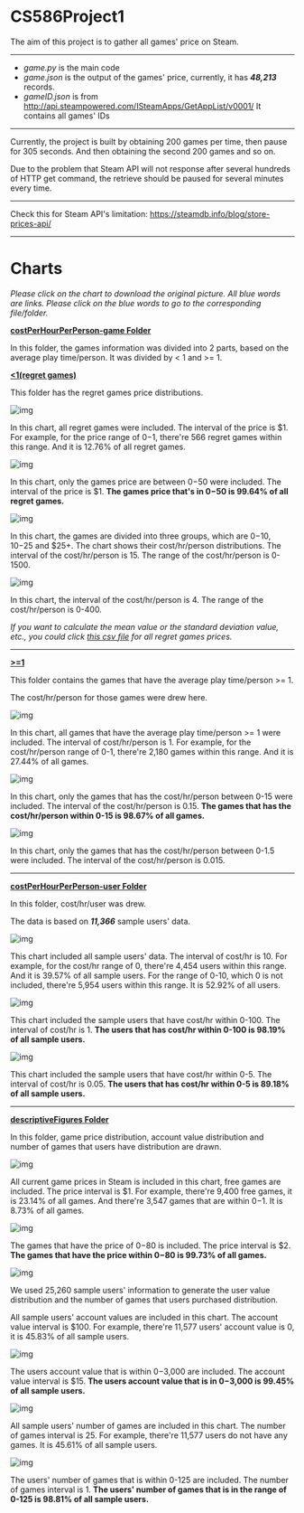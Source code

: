 CS586Project1
===

The aim of this project is to gather all games' price on Steam.

---

- *game.py* is the main code
- *game.json* is the output of the games' price, currently, it has ***48,213*** records.
- *gameID.json* is from http://api.steampowered.com/ISteamApps/GetAppList/v0001/
It contains all games' IDs

---

Currently, the project is built by obtaining 200 games per time, then pause for 305 seconds. And then obtaining the second 200 games and so on.

Due to the problem that Steam API will not response after several hundreds of HTTP get command, the retrieve should be paused for several minutes every time.

---

Check this for Steam API's limitation:
https://steamdb.info/blog/store-prices-api/

---
Charts
===

*Please click on the chart to download the original picture. All blue words are links. Please click on the blue words to go to the corresponding file/folder.*

**[costPerHourPerPerson-game Folder](https://github.com/danielwwong/CS586Project1/tree/master/costPerHourPerPerson-game)**

In this folder, the games information was divided into 2 parts, based on the average play time/person. It was divided by < 1 and >= 1.

**[<1(regret games)](https://github.com/danielwwong/CS586Project1/tree/master/costPerHourPerPerson-game/%3C1)**

This folder has the regret games price distributions.

![img](https://github.com/danielwwong/CS586Project1/raw/master/costPerHourPerPerson-game/%3C1/result(interval%3D1%20all).png)

In this chart, all regret games were included. The interval of the price is $1. For example, for the price range of $0-$1, there're 566 regret games within this range. And it is 12.76% of all regret games.

![img](https://github.com/danielwwong/CS586Project1/blob/master/costPerHourPerPerson-game/%3C1/result(interval%3D1%20top50).png)

In this chart, only the games price are between $0-$50 were included. The interval of the price is $1. **The games price that's in $0-$50 is 99.64% of all regret games.**

![img](https://github.com/danielwwong/CS586Project1/blob/master/costPerHourPerPerson-game/%3C1/resultTriple(interval%3D15%200-1500).png)

In this chart, the games are divided into three groups, which are $0-$10, $10-$25 and $25+. The chart shows their cost/hr/person distributions. The interval of the cost/hr/person is 15. The range of the cost/hr/person is 0-1500.

![img](https://github.com/danielwwong/CS586Project1/blob/master/costPerHourPerPerson-game/%3C1/resultTriple(interval%3D4%200-400).png)

In this chart, the interval of the cost/hr/person is 4. The range of the cost/hr/person is 0-400.

*If you want to calculate the mean value or the standard deviation value, etc., you could click [this csv file](https://github.com/danielwwong/CS586Project1/blob/master/costPerHourPerPerson-game/%3C1/result(interval%3D1%20all).csv) for all regret games prices.*

---

**[>=1](https://github.com/danielwwong/CS586Project1/tree/master/costPerHourPerPerson-game/%3E%3D1)**

This folder contains the games that have the average play time/person >= 1.

The cost/hr/person for those games were drew here.

![img](https://github.com/danielwwong/CS586Project1/blob/master/costPerHourPerPerson-game/%3E%3D1/result(interval%3D1%20all).png)

In this chart, all games that have the average play time/person >= 1 were included. The interval of cost/hr/person is 1. For example, for the cost/hr/person range of 0-1, there're 2,180 games within this range. And it is 27.44% of all games.

![img](https://github.com/danielwwong/CS586Project1/blob/master/costPerHourPerPerson-game/%3E%3D1/result(interval%3D0.15%20top15).png)

In this chart, only the games that has the cost/hr/person between 0-15 were included. The interval of the cost/hr/person is 0.15. **The games that has the cost/hr/person within 0-15 is 98.67% of all games.**

![img](https://github.com/danielwwong/CS586Project1/blob/master/costPerHourPerPerson-game/%3E%3D1/result(interval%3D0.015%20top1.5).png)

In this chart, only the games that has the cost/hr/person between 0-1.5 were included. The interval of the cost/hr/person is 0.015.

---

**[costPerHourPerPerson-user Folder](https://github.com/danielwwong/CS586Project1/tree/master/costPerHourPerPerson-user)**

In this folder, cost/hr/user was drew.

The data is based on ***11,366*** sample users' data.

![img](https://github.com/danielwwong/CS586Project1/blob/master/costPerHourPerPerson-user/result(interval%3D10%20all).png)

This chart included all sample users' data. The interval of cost/hr is 10. For example, for the cost/hr range of 0, there're 4,454 users within this range. And it is 39.57% of all sample users. For the range of 0-10, which 0 is not included, there're 5,954 users within this range. It is 52.92% of all users.

![img](https://github.com/danielwwong/CS586Project1/blob/master/costPerHourPerPerson-user/result(interval%3D1%20top100).png)

This chart included the sample users that have cost/hr within 0-100. The interval of cost/hr is 1. **The users that has cost/hr within 0-100 is 98.19% of all sample users.**

![img](https://github.com/danielwwong/CS586Project1/blob/master/costPerHourPerPerson-user/result(interval%3D0.05%20top5).png)

This chart included the sample users that have cost/hr within 0-5. The interval of cost/hr is 0.05. **The users that has cost/hr within 0-5 is 89.18% of all sample users.**

---

**[descriptiveFigures Folder](https://github.com/danielwwong/CS586Project1/tree/master/descriptiveFigures)**

In this folder, game price distribution, account value distribution and number of games that users have distribution are drawn.

![img](https://github.com/danielwwong/CS586Project1/blob/master/descriptiveFigures/result(interval%3D1%20all).png)

All current game prices in Steam is included in this chart, free games are included. The price interval is $1. For example, there're 9,400 free games, it is 23.14% of all games. And there're 3,547 games that are within $0-$1. It is 8.73% of all games.

![img](https://github.com/danielwwong/CS586Project1/blob/master/descriptiveFigures/result(interval%3D2%20top80).png)

The games that have the price of $0-$80 is included. The price interval is $2. **The games that have the price within $0-$80 is 99.73% of all games.**

![img](https://github.com/danielwwong/CS586Project1/blob/master/descriptiveFigures/resultValue(interval%3D100%20all).png)

We used 25,260 sample users' information to generate the user value distribution and the number of games that users purchased distribution.

All sample users' account values are included in this chart. The account value interval is $100. For example, there're 11,577 users' account value is 0, it is 45.83% of all sample users.

![img](https://github.com/danielwwong/CS586Project1/blob/master/descriptiveFigures/resultValue(interval%3D15%20top3000).png)

The users account value that is within $0-$3,000 are included. The account value interval is $15. **The users account value that is in $0-$3,000 is 99.45% of all sample users.**

![img](https://github.com/danielwwong/CS586Project1/blob/master/descriptiveFigures/resultNumberOfGames(interval%3D25%20all).png)

All sample users' number of games are included in this chart. The number of games interval is 25. For example, there're 11,577 users do not have any games. It is 45.61% of all sample users.

![img](https://github.com/danielwwong/CS586Project1/blob/master/descriptiveFigures/resultNumberOfGames(interval%3D1%20top125).png)

The users' number of games that is within 0-125 are included. The number of games interval is 1. **The users' number of games that is in the range of 0-125 is 98.81% of all sample users.**
